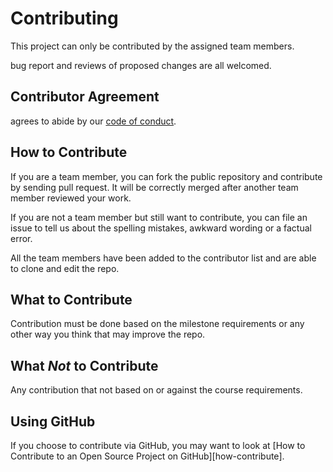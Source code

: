 # Contributing

This project can only be contributed by the assigned team members.

bug report and reviews of proposed changes are all welcomed.

## Contributor Agreement

agrees to abide by our [code of conduct](CODE_OF_CONDUCT.md).

## How to Contribute


If you are a team member, you can fork the public repository and contribute by sending pull request. It will be correctly merged after another team member reviewed your work. 

If you are not a team member but still want to contribute, you can file an issue to tell us about the spelling mistakes, awkward wording or a factual error.

All the team members have been added to the contributor list and are able to clone and edit the repo. 
    

## What to Contribute

Contribution must be done based on the milestone requirements or any other way you think that may improve the repo. 


## What *Not* to Contribute

Any contribution that not based on or against the course requirements. 

## Using GitHub

If you choose to contribute via GitHub,
you may want to look at
[How to Contribute to an Open Source Project on GitHub][how-contribute].